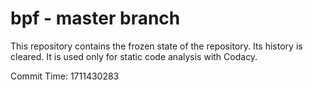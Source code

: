 # bpf - master branch

This repository contains the frozen state of the repository.
Its history is cleared. It is used only for static code
analysis with Codacy.

Commit Time: 1711430283